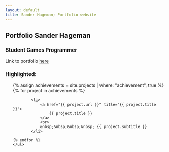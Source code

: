 ```yaml
---
layout: default
title: Sander Hageman; Portfolio website
---
```

## Portfolio Sander Hageman
### Student Games Programmer
Link to portfolio <a href="/portfolio">here</a>

### Highlighted:
<div class="BestAchievements">
	<ul class="posts">
{% assign achievements = site.projects | where: "achievement", true %}
	 {% for project in achievements %} 
		
			<li>		
				<a href="{{ project.url }}" title="{{ project.title }}">
					{{ project.title }}
				</a>
				<br>
				&nbsp;&nbsp;&nbsp;&nbsp; {{ project.subtitle }}
			</li>
		
	{% endfor %}
	</ul>
</div>

